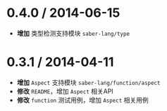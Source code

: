 
0.4.0 / 2014-06-15
==================

 * **增加** 类型检测支持模块 `saber-lang/type`

0.3.1 / 2014-04-11
==================

 * **增加** `Aspect` 支持模块 `saber-lang/function/aspect`
 * **修改** `README`，增加 `Aspect` 相关API
 * **修改** `function` 测试用例，增加 `Aspect` 相关用例
